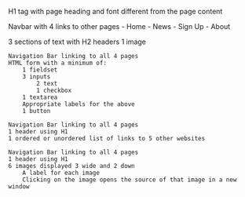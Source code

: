 <!-- Page 1 -->

H1 tag with page heading and font different from the page content

Navbar with 4 links to other pages
    - Home
    - News
    - Sign Up
    - About

3 sections of text with H2 headers
1 image

<!-- Page 2 -->

    Navigation Bar linking to all 4 pages
    HTML form with a minimum of:
        1 fieldset
        3 inputs
            2 text
            1 checkbox
        1 textarea
        Appropriate labels for the above
        1 button

<!-- Page 3 -->

    Navigation Bar linking to all 4 pages
    1 header using H1
    1 ordered or unordered list of links to 5 other websites

<!-- Page 4 -->

    Navigation Bar linking to all 4 pages
    1 header using H1
    6 images displayed 3 wide and 2 down
        A label for each image
        Clicking on the image opens the source of that image in a new window
